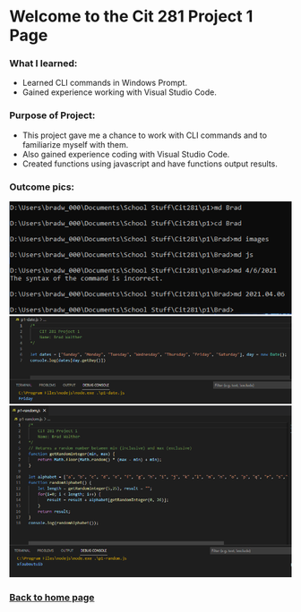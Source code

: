 # Welcome to the Cit 281 Project 1 Page

### What I learned:

- Learned CLI commands in Windows Prompt.
- Gained experience working with Visual Studio Code.

### Purpose of Project:

- This project gave me a chance to work with CLI commands and to familiarize myself with them.
- Also gained experience coding with Visual Studio Code.
- Created functions using javascript and have functions output results.

### Outcome pics: 

![output](p1-folders.png)
![output2](outputP1.png)
![output3](outputP1-2.png)

### [**Back to home page**](https://uo-cit-itsbread33.github.io/ItsBread33.github.io/)
